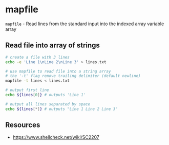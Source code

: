 # mapfile

`mapfile` - Read lines from the standard input into the indexed array variable array

## Read file into array of strings
```bash
# create a file with 3 lines
echo -e 'Line 1\nLine 2\nLine 3' > lines.txt

# use mapfile to read file into a string array
# the '-t' flag remove trailing delimiter (default newline)
mapfile -t lines < lines.txt

# output first line
echo ${lines[0]} # outputs 'Line 1'

# output all lines separated by space
echo ${lines[*]} # outputs "Line 1 Line 2 Line 3"
```

## Resources
- https://www.shellcheck.net/wiki/SC2207
